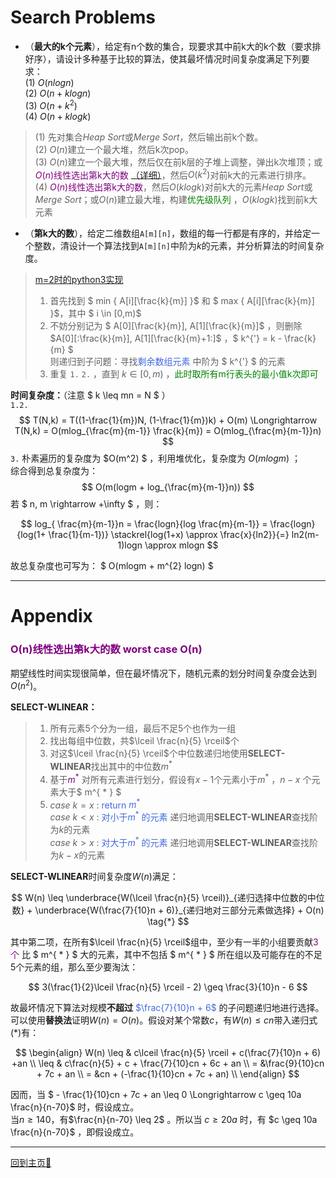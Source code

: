 <script type="text/x-mathjax-config">
  MathJax.Hub.Config({
    tex2jax: {
      inlineMath: [ ['$','$'], ["\\(","\\)"] ],
      processEscapes: true
    }
  });
</script>
<script src="https://cdn.mathjax.org/mathjax/latest/MathJax.js?config=TeX-AMS-MML_HTMLorMML" type="text/javascript"></script>

# Search Problems
- （**最大的k个元素**），给定有n个数的集合，现要求其中前k大的k个数（要求排好序），请设计多种基于比较的算法，使其最坏情况时间复杂度满足下列要求：<br>(1) $O(nlogn)$ <br> (2) $O(n+klogn)$ <br> (3) $O(n+k^2)$ <br> (4) $O(n+klogk)$ 

> (1) 先对集合*Heap Sort*或*Merge Sort*，然后输出前k个数。<br>
> (2) $O(n)$建立一个最大堆，然后k次pop。<br>
> (3) $O(n)$建立一个最大堆，然后仅在前k层的子堆上调整，弹出k次堆顶；或<font color="purple">$O(n)$线性选出第k大的数</font> [（详细）](#font-colorpurple-on线性选出第k大的数-worst-case-on-font)，然后$O(k^2)$对前k大的元素进行排序。<br>
> (4) <font color="purple">$O(n)$线性选出第k大的数</font>，然后$O(klogk)$对前k大的元素*Heap Sort*或*Merge Sort*；或$O(n)$建立最大堆，构建<font color="green">优先级队列 </font> ，$O(klogk)$找到前k大元素

- （**第k大的数**），给定二维数组`A[m][n]`，数组的每一行都是有序的，并给定一个整数，清设计一个算法找到`A[m][n]`中阶为*k*的元素，并分析算法的时间复杂度。

> [m=2时的python3实现](../code/2022_8_15.py) <br>
> 1. 首先找到 $ min \{ A[i][\frac{k}{m}] \}$ 和 $ max \{ A[i][\frac{k}{m}] \}$，其中 $ i \in [0,m)$ <br> 
> 2. 不妨分别记为 $ A[0][\frac{k}{m}], A[1][\frac{k}{m}]$ ，则删除 $A[0][:\frac{k}{m}], A[1][\frac{k}{m}+1:]$ ，$ k^{'} = k - \frac{k}{m} $ <br> 
> 则递归到子问题：寻找<font color="Royalblue">剩余数组元素</font> 中阶为 $ k^{'} $ 的元素
> 3. 重复 `1.` `2.` ，直到 $k \in [0,m)$ ，<font color="green">此时取所有m行表头的最小值k次即可 </font> <br>

**时间复杂度：**（注意 $ k \leq mn = N $ ）<br>
`1.2.` $$ T(N,k) = T((1-\frac{1}{m})N, (1-\frac{1}{m})k) + O(m) \Longrightarrow T(N,k) = O(mlog_{\frac{m}{m-1}} \frac{k}{m}) = O(mlog_{\frac{m}{m-1}}n) $$
`3.` 朴素遍历的复杂度为 $O(m^2) $ ，利用堆优化，复杂度为 $O(mlogm)$ ； <br>
综合得到总复杂度为： $$ O(m(logm + log_{\frac{m}{m-1}}n)) $$ 若 $ n, m \rightarrow +\infty $ ，则： 

$$
log_{ \frac{m}{m-1}}n = \frac{logn}{log \frac{m}{m-1}} = \frac{logn}{log(1+ \frac{1}{m-1})} 
\stackrel{log(1+x) \approx \frac{x}{ln2}}{=} ln2(m-1)logn \approx mlogn
$$

故总复杂度也可写为： $ O(mlogm + m^{2} logn) $

---

# Appendix

### <font color="purple">O(n)线性选出第k大的数 worst case O(n)</font>

期望线性时间实现很简单，但在最坏情况下，随机元素的划分时间复杂度会达到$O(n^2)$。

**SELECT-WLINEAR：** 

> 1.  所有元素5个分为一组，最后不足5个也作为一组
> 2.  找出每组中位数，共$\lceil \frac{n}{5} \rceil$个
> 3.  对这$\lceil \frac{n}{5} \rceil$个中位数递归地使用**SELECT-WLINEAR**找出其中的中位数$m^{*}$
> 4.  基于<font color="purple">$m^{*}$ </font> 对所有元素进行划分，假设有$x-1$个元素小于$m^{ * }$ ，$n-x$ 个元素大于$ m^{ * } $
> 5.  *case* $k = x$ : <font color="RoyalBlue">return $m^{*}$ </font> <br>
>    *case* $k < x$ : <font color="RoyalBlue">对小于$m^{*}$ 的元素</font> 递归地调用**SELECT-WLINEAR**查找阶为$k$的元素 <br>
>    *case* $k > x$ : <font color="RoyalBlue">对大于$m^{*}$ 的元素</font> 递归地调用**SELECT-WLINEAR**查找阶为$k-x$的元素 <br>      
    
**SELECT-WLINEAR**时间复杂度$W(n)$满足：

$$ 
W(n) \leq \underbrace{W(\lceil \frac{n}{5} \rceil)}_{递归选择中位数的中位数} + \underbrace{W(\frac{7}{10}n + 6)}_{递归地对三部分元素做选择} + O(n) \tag{*}
$$

其中第二项，在所有$\lceil \frac{n}{5} \rceil$组中，至少有一半的小组要贡献<font color="purple">3个</font> 比 $ m^{ * } $ 大的元素，其中不包括 $ m^{ * } $ 所在组以及可能存在的不足5个元素的组，那么至少要淘汰：

$$
3(\frac{1}{2}\lceil \frac{n}{5} \rceil - 2) \geq \frac{3}{10}n - 6
$$

故最坏情况下算法对规模**不超过** <font color="RoyalBlue"> $\frac{7}{10}n + 6$ </font> 的子问题递归地进行选择。 <br>
可以使用**替换法**证明$W(n) = O(n)$。假设对某个常数$c$，有$W(n) \leq cn$带入递归式$(*)$有：

$$ 
\begin{align}
W(n) \leq & c\lceil \frac{n}{5} \rceil + c(\frac{7}{10}n + 6) +an \\
\leq & c\frac{n}{5} + c + \frac{7}{10}cn + 6c + an \\
= &\frac{9}{10}cn + 7c + an \\
= &cn + (-\frac{1}{10}cn + 7c + an) \\
\end{align}
$$

因而，当 $ - \frac{1}{10}cn + 7c + an \leq 0 \Longrightarrow c \geq 10a \frac{n}{n-70}$ 时，假设成立。<br>
当$n \geq 140$，有$\frac{n}{n-70} \leq 2$ 。所以当 $c \geq 20a$ 时，有 $c \geq 10a \frac{n}{n-70}$ ，即假设成立。


---

[回到主页🍺](../../index.md)